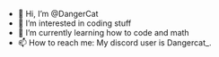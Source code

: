 - 👋 Hi, I’m @DangerCat
- 👀 I’m interested in coding stuff
- 🌱 I’m currently learning how to code and math
- 📫 How to reach me: My discord user is Dangercat_.

<!---
DangerCat69/DangerCat69 is a ✨ special ✨ repository because its `README.md` (this file) appears on your GitHub profile.
You can click the Preview link to take a look at your changes.
--->
